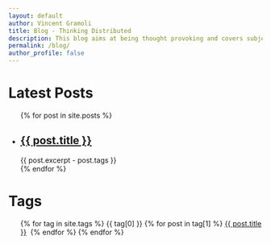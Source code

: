 ```yaml
---
layout: default
author: Vincent Gramoli
title: Blog - Thinking Distributed 
description: This blog aims at being thought provoking and covers subjects related to the distributed nature of blockchain systems.
permalink: /blog/
author_profile: false
---
```

<h1>Latest Posts</h1>

<ul>
  {% for post in site.posts %}
    <li>
      <h2><a href="{{ post.url }}">{{ post.title }}</a></h2>
      {{ post.excerpt - post.tags }}
    </li>
  {% endfor %}
</ul>

<h1>Tags</h1>
<ul>
{% for tag in site.tags %}
  {{ tag[0] }}
    {% for post in tag[1] %}
      <a href="{{ post.url }}">{{ post.title }}</a>&nbsp;
    {% endfor %}
{% endfor %}
</ul>
